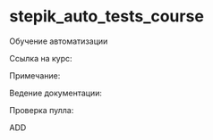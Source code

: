 # stepik_auto_tests_course
Обучение автоматизации

Ссылка на курс: 

Примечание:

Ведение документации:

Проверка пулла:

ADD
